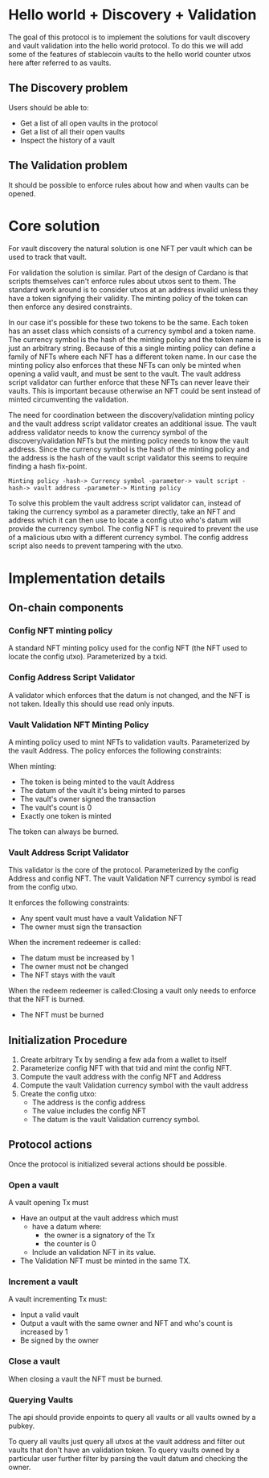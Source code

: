 # Hello world + Discovery + Validation

The goal of this protocol is to implement the solutions for vault discovery and vault validation into the hello world protocol.
To do this we will add some of the features of stablecoin vaults to the hello world counter utxos here after referred to as vaults.

## The Discovery problem

Users should be able to:
- Get a list of all open vaults in the protocol
- Get a list of all their open vaults
- Inspect the history of a vault

## The Validation problem

It should be possible to enforce rules about how and when vaults can be opened.

# Core solution

For vault discovery the natural solution is one NFT per vault which can be used to track that vault.

For validation the solution is similar.
Part of the design of Cardano is that scripts themselves can't enforce rules about utxos sent to them.
The standard work around is to consider utxos at an address invalid unless they have a token signifying their validity.
The minting policy of the token can then enforce any desired constraints.

In our case it's possible for these two tokens to be the same.
Each token has an asset class which consists of a currency symbol and a token name.
The currency symbol is the hash of the minting policy and the token name is just an arbitrary string.
Because of this a single minting policy can define a family of NFTs where each NFT has a different token name.
In our case the minting policy also enforces that these NFTs can only be minted when opening a valid vault, and must be sent to the vault.
The vault address script validator can further enforce that these NFTs can never leave their vaults.
This is important because otherwise an NFT could be sent instead of minted circumventing the validation.

The need for coordination between the discovery/validation minting policy and the vault address script validator creates an additional issue.
The vault address validator needs to know the currency symbol of the discovery/validation NFTs
but the minting policy needs to know the vault address.
Since the currency symbol is the hash of the minting policy and the address is the hash of the vault script validator this seems to require finding a hash fix-point.

```
Minting policy -hash-> Currency symbol -parameter-> vault script -hash-> vault address -parameter-> Minting policy
```

To solve this problem the vault address script validator can,
instead of taking the currency symbol as a parameter directly,
take an NFT and address which it can then use to locate a config utxo
who's datum will provide the currency symbol.
The config NFT is required to prevent the use of a malicious utxo with a different currency symbol.
The config address script also needs to prevent tampering with the utxo.

# Implementation details

## On-chain components

### Config NFT minting policy

A standard NFT minting policy used for the config NFT (the NFT used to locate the config utxo).
Parameterized by a txid.

### Config Address Script Validator

A validator which enforces that the datum is not changed, and the NFT is not taken.
Ideally this should use read only inputs.

### Vault Validation NFT Minting Policy

A minting policy used to mint NFTs to validation vaults.
Parameterized by the vault Address.
The policy enforces the following constraints:

When minting:

- The token is being minted to the vault Address
- The datum of the vault it's being minted to parses
- The vault's owner signed the transaction
- The vault's count is 0
- Exactly one token is minted

The token can always be burned.

### Vault Address Script Validator

This validator is the core of the protocol.
Parameterized by the config Address and config NFT.
The vault Validation NFT currency symbol is read from the config utxo.

It enforces the following constraints:

- Any spent vault must have a vault Validation NFT
- The owner must sign the transaction

When the increment redeemer is called:

- The datum must be increased by 1
- The owner must not be changed
- The NFT stays with the vault

When the redeem redeemer is called:Closing a vault only needs to enforce that the NFT is burned.

- The NFT must be burned

## Initialization Procedure

1) Create arbitrary Tx by sending a few ada from a wallet to itself
2) Parameterize config NFT with that txid and mint the config NFT.
3) Compute the vault address with the config NFT and Address
4) Compute the vault Validation currency symbol with the vault address
5) Create the config utxo:
	- The address is the config address
	- The value includes the config NFT
	- The datum is the vault Validation currency symbol.

## Protocol actions

Once the protocol is initialized several actions should be possible.

### Open a vault

A vault opening Tx must
- Have an output at the vault address which must
	- have a datum where:
		- the owner is a signatory of the Tx
		- the counter is 0
	- Include an validation NFT in its value.
- The Validation NFT must be minted in the same TX.

### Increment a vault

A vault incrementing Tx must:
- Input a valid vault
- Output a vault with the same owner and NFT and who's count is increased by 1
- Be signed by the owner

### Close a vault

When closing a vault the NFT must be burned.

### Querying Vaults

The api should provide enpoints to query all vaults or all vaults owned by a pubkey.

To query all vaults just query all utxos at the vault address and filter out vaults that don't have an validation token.
To query vaults owned by a particular user further filter by parsing the vault datum and checking the owner.

